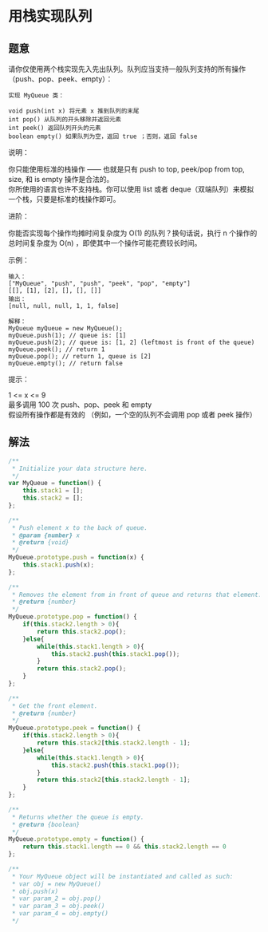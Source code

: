 # 用栈实现队列

## 题意

请你仅使用两个栈实现先入先出队列。队列应当支持一般队列支持的所有操作（push、pop、peek、empty）：  

```
实现 MyQueue 类：  

void push(int x) 将元素 x 推到队列的末尾
int pop() 从队列的开头移除并返回元素
int peek() 返回队列开头的元素
boolean empty() 如果队列为空，返回 true ；否则，返回 false
```
 
说明：  

你只能使用标准的栈操作 —— 也就是只有 push to top, peek/pop from top, size, 和 is empty 操作是合法的。  
你所使用的语言也许不支持栈。你可以使用 list 或者 deque（双端队列）来模拟一个栈，只要是标准的栈操作即可。  
 

进阶：  

你能否实现每个操作均摊时间复杂度为 O(1) 的队列？换句话说，执行 n 个操作的总时间复杂度为 O(n) ，即使其中一个操作可能花费较长时间。  
 

示例：  
```
输入：  
["MyQueue", "push", "push", "peek", "pop", "empty"]  
[[], [1], [2], [], [], []]  
输出：  
[null, null, null, 1, 1, false]  

解释：  
MyQueue myQueue = new MyQueue();  
myQueue.push(1); // queue is: [1]  
myQueue.push(2); // queue is: [1, 2] (leftmost is front of the queue)  
myQueue.peek(); // return 1  
myQueue.pop(); // return 1, queue is [2]  
myQueue.empty(); // return false  
```
 

提示：  

1 <= x <= 9  
最多调用 100 次 push、pop、peek 和 empty  
假设所有操作都是有效的 （例如，一个空的队列不会调用 pop 或者 peek 操作）  


## 解法

```js
/**
 * Initialize your data structure here.
 */
var MyQueue = function() {
    this.stack1 = [];
    this.stack2 = [];
};
 
/**
 * Push element x to the back of queue. 
 * @param {number} x
 * @return {void}
 */
MyQueue.prototype.push = function(x) {
    this.stack1.push(x);
};
 
/**
 * Removes the element from in front of queue and returns that element.
 * @return {number}
 */
MyQueue.prototype.pop = function() {
    if(this.stack2.length > 0){
        return this.stack2.pop();
    }else{
        while(this.stack1.length > 0){
            this.stack2.push(this.stack1.pop());
        }
        return this.stack2.pop();
    }
};
 
/**
 * Get the front element.
 * @return {number}
 */
MyQueue.prototype.peek = function() {
    if(this.stack2.length > 0){
        return this.stack2[this.stack2.length - 1];
    }else{
        while(this.stack1.length > 0){
            this.stack2.push(this.stack1.pop());
        }
        return this.stack2[this.stack2.length - 1];
    }
};
 
/**
 * Returns whether the queue is empty.
 * @return {boolean}
 */
MyQueue.prototype.empty = function() {
    return this.stack1.length == 0 && this.stack2.length == 0
};
 
/**
 * Your MyQueue object will be instantiated and called as such:
 * var obj = new MyQueue()
 * obj.push(x)
 * var param_2 = obj.pop()
 * var param_3 = obj.peek()
 * var param_4 = obj.empty()
 */
```

